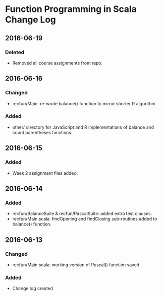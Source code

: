 # Function Programming in Scala Change Log

## 2016-06-19

### Deleted
- Removed all course assignments from repo.

## 2016-06-16

### Changed
- recfun/Main: re-wrote balance() function to mirror shorter R algorithm.

### Added
- other/ directory for JavaScript and R implementations of balance and count parentheses functions.

## 2016-06-15

### Added
- Week 2 assignment files added.

## 2016-06-14

### Added
- recfun/BalanceSuite & recfun/PascalSuite: added extra test clauses.
- recfun/Main.scala: findOpening and findClosing sub-routines added to balance() function.

## 2016-06-13

### Changed
- recfun/Main.scala: working version of Pascal() function saved.

### Added
- Change log created